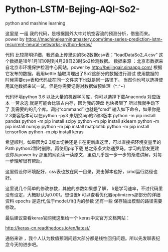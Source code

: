 # Python-LSTM-Bejing-AQI-So2-
python  and mashine learning

这里是 一组 我的代码，是根据国外大牛对航空客流的预测分析，借鉴而来。
power by 
https://machinelearningmastery.com/time-series-prediction-lstm-recurrent-neural-networks-python-keras/

代码 比较简明详细，我还会上传里边的So2数据csv表：“loadDataSo2_4.csv” 这个数据是18年1月1日0时到4月28日23时So2检测数据。
数据来源 ：北京市数据来自北京市环境保护检测中心网站，power by  http://beijingair.sinaapp.com/
根据它发布的数据，我用kettle 抽取清理出了So2这部分的数据进行测试
使用数据的时候需要csv表和代码放在同一文件夹下也就是同一路径下。
当然你也可以选择使用其他数据来试一试，但是你需要记得对数据做预处理（^_^~）

代码环境python 3.6 以及大量的机器学习库，你可以选择下载Anaconda 对应版本 一劳永逸 就是可能会比较占内存，因为我的硬盘 也快极限了 所以我就手动下了 
我需要的的几个库。调出“command” 也就是“cmd”  输入如下命令，如果你是 2 3兼容版本可以在python -py3 来切换pip的2和3版本
python -m pip install pandas
python -m pip install scipy
python -m pip install sklearn
python -m pip install numpy
python -m pip install matplotlib
python -m pip install tensorflow
python -m pip install keras

希望顺利，如果因为2 3版本切换还是卡在更新库这里，可以直接把环境变量里的Path python2暂时删除。再使用pip下载
总之条条大路通罗马。学习的朋友更建议你从power by 那里的网页读一读原文，里边几乎是一步一步的渐进讲解，对每一步理解很有帮助。

这里假设你环境配好，csv表也放在同一目录，双击脚本也好，cmd运行路径也好。

这里说几个简单的修改参数，其他的参数如果想了解，
lr是学习速率，不过代码里没有设定，大概默认为0.001。想设置lr 可以查看优化器optimizers那部分的详细资料
epochs 是迭代,位于model.fit()内的参数
还有一些 保存输出模型的路径需要修改。


最后建议查看keras官网我这里给一个 keras中文官方文档网站：

http://keras-cn.readthedocs.io/en/latest/


通俗来讲 ，我个人认为数值预测问题大部分都是线性回归问题。所以先发聊表纪念今天的进步吧。

